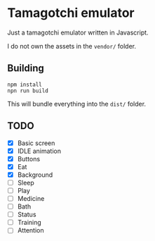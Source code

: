 # Tamagotchi emulator

Just a tamagotchi emulator written in Javascript.

I do not own the assets in the `vendor/` folder.

## Building

```
npm install
npn run build
```
This will bundle everything into the `dist/` folder.

## TODO
- [x] Basic screen
- [x] IDLE animation
- [x] Buttons
- [x] Eat
- [x] Background
- [ ] Sleep
- [ ] Play
- [ ] Medicine
- [ ] Bath
- [ ] Status
- [ ] Training
- [ ] Attention
